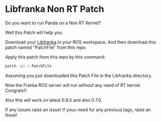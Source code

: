 # Libfranka Non RT Patch
Do you want to run Panda on a Non RT Kernel?

Well this Patch will help you.

Download your [Libfranka](https://github.com/frankaemika/libfranka) in your ROS workspace. And then download this patch named "PatchFile" from this repo

Apply this patch from this repo by this command:

```bash
patch -p1 < PatchFile
```
Assuming you just downloaded this Patch File in the Libfranka directory. 

Now the Franka ROS server will run without any need of RT kernel. Congrats!!

Also this will work on latest 0.8.0 and also 0.7.0. 

If any issues raise an issue! If youu need for any previous tags, raise an Issue!